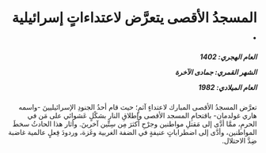 <h1 dir="rtl">المسجدُ الأقصى يتعرَّض لاعتداءاتٍ إسرائيلية .</h1>

<h5 dir="rtl">العام الهجري:  1402

الشهر القمري: جمادى الآخرة

العام الميلادي: 1982</h5>

<p dir="rtl">تعرَّض المسجدُ الأقصى المبارك لاعتداءٍ آثمٍ؛ حيث قام أحدُ الجنودِ الإسرائيليينَ -واسمه هاري غولدمان- باقتحامِ المسجد الأقصى وإطلاقِ النار بشكْلٍ عَشوائي على مَن في الحرمِ، ممَّا أدَّى إلى مَقتلِ مواطنين وجرْحِ أكثرَ مِن سِتِّين آخرينَ. وأثار هذا الحادثُ سخطَ المواطنين، وأدَّى إلى اضطراباتٍ عنيفةٍ في الضفة الغربية وغَزة، وردودَ فِعلٍ عالمية غاضبة ضِدَّ الاحتلال.</p></br>
